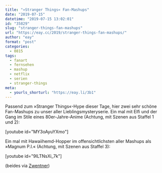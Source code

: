 ```yaml
---
title: "»Stranger Things« Fan-Mashups"
date: "2019-07-15"
datetime: "2019-07-15 13:02:01"
id: "35829"
slug: "stranger-things-fan-mashups"
url: "https://eay.cc/2019/stranger-things-fan-mashups/"
author: "eay"
format: "post"
categories:
  - 0815
tags:
  - fanart
  - fernsehen
  - mashup
  - netflix
  - serien
  - stranger-things
meta:
  - yourls_shorturl: "https://eay.li/3b1"
---
```


Passend zum »Stranger Things«-Hype dieser Tage, hier zwei sehr schöne Fan-Mashups zu unser aller Lieblingsmysteryserie. Ein mal mit Elfi und der Gang im Stile eines 80er-Jahre-Anime (Achtung, mit Szenen aus Staffel 1 und 2):

\[youtube id="MY3oAyuYXmo"\]

Ein mal mit Hawaiihemd-Hopper im offensichtlichsten aller Mashups als »Magnum P.I.« (Achtung, mit Szenen aus Staffel 3):

\[youtube id="9ILTNsXi\_7k"\]

(beides via [Zwentner](https://www.zwentner.com/))

